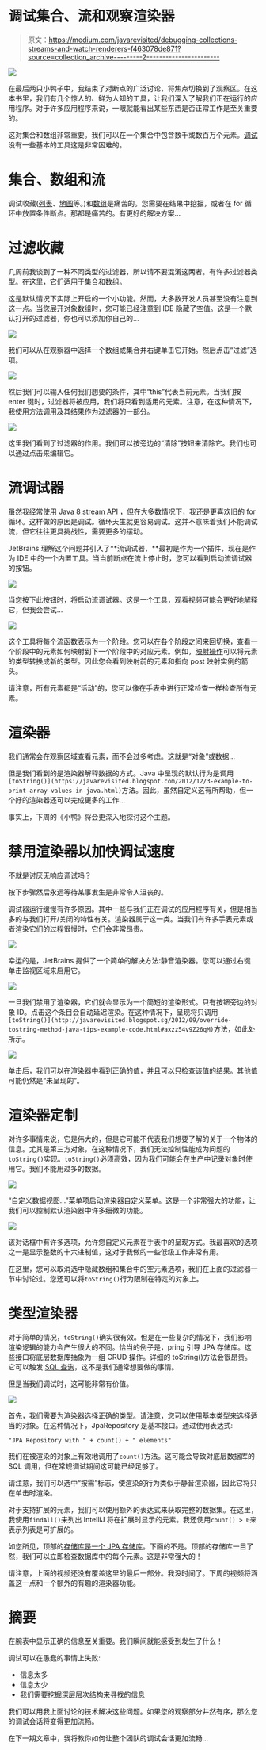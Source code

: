 # 调试集合、流和观察渲染器

> 原文：<https://medium.com/javarevisited/debugging-collections-streams-and-watch-renderers-f463078de871?source=collection_archive---------2----------------------->

![](img/70b60133397305463d8ef83e801f24fa.png)

在最后两只小鸭子中，我结束了对断点的广泛讨论，将焦点切换到了观察区。在这本书里，我们有几个惊人的、鲜为人知的工具，让我们深入了解我们正在运行的应用程序。对于许多应用程序来说，一眼就能看出某些东西是否正常工作是至关重要的。

这对集合和数组非常重要。我们可以在一个集合中包含数千或数百万个元素。[调试](https://javarevisited.blogspot.com/2011/02/how-to-setup-remote-debugging-in.html)没有一些基本的工具这是非常困难的。

# 集合、数组和流

调试收藏([列表](https://www.java67.com/2013/01/difference-between-set-list-and-map-in-java.html)、[地图](https://javarevisited.blogspot.com/2015/08/difference-between-HashMap-vs-TreeMap-vs-LinkedHashMap-Java.html)等。)和[数组](https://www.java67.com/2022/03/10-examples-of-arraylist-in-java.html)是痛苦的。您需要在结果中挖掘，或者在 for 循环中放置条件断点。那都是痛苦的。有更好的解决方案…

# 过滤收藏

几周前我谈到了一种不同类型的过滤器，所以请不要混淆这两者。有许多过滤器类型。在这里，它们适用于集合和数组。

这是默认情况下实际上开启的一个小功能。然而，大多数开发人员甚至没有注意到这一点。当您展开对象数组时，您可能已经注意到 IDE 隐藏了空值。这是一个默认打开的过滤器，你也可以添加你自己的…

[![](img/a6ce8727efb77ae36fe0043e447e9666.png)](https://javarevisited.blogspot.com/2018/09/top-5-courses-to-learn-intellij-idea-java-and-android-development.html)

我们可以从在观察器中选择一个数组或集合并右键单击它开始。然后点击“过滤”选项。

[![](img/bafa345d75f80ba20f1632b4aaf33d80.png)](https://javarevisited.blogspot.com/2011/07/java-debugging-tutorial-example-tips.html#axzz6bYzaddcE)

然后我们可以输入任何我们想要的条件，其中“this”代表当前元素。当我们按 enter 键时，过滤器将被应用，我们将只看到适用的元素。注意，在这种情况下，我使用方法调用及其结果作为过滤器的一部分。

[![](img/b1ea98579481c8edaf9444cf22a82f99.png)](https://www.java67.com/2016/09/java-8-streampeek-example.html)

这里我们看到了过滤器的作用。我们可以按旁边的“清除”按钮来清除它。我们也可以通过点击来编辑它。

# 流调试器

虽然我经常使用 [Java 8 stream API](/javarevisited/8-best-lambdas-stream-and-functional-programming-courses-for-java-developers-3d1836a97a1d) ，但在大多数情况下，我还是更喜欢旧的 for 循环。这样做的原因是调试。循环天生就更容易调试。这并不意味着我们不能调试流，但它往往更具挑战性，需要更多的摆动。

JetBrains 理解这个问题并引入了**流调试器，**最初是作为一个插件，现在是作为 IDE 中的一个内置工具。当当前断点在流上停止时，您可以看到启动流调试器的按钮。

[![](img/07c04229245027a6fc67239c0ef95baa.png)](https://javarevisited.blogspot.com/2018/08/top-5-java-8-courses-to-learn-online.html)

当您按下此按钮时，将启动流调试器。这是一个工具，观看视频可能会更好地解释它，但我会尝试…

[![](img/4dcc8f7f9a088d2e51245a4e077e8e42.png)](https://javarevisited.blogspot.com/2020/04/top-5-courses-to-learn-java-collections-and-streams.html)

这个工具将每个流函数表示为一个阶段。您可以在各个阶段之间来回切换，查看一个阶段中的元素如何映射到下一个阶段中的对应元素。例如，[映射操作](https://www.java67.com/2015/01/java-8-map-function-examples.html)可以将元素的类型转换成新的类型。因此您会看到映射前的元素和指向 post 映射实例的箭头。

请注意，所有元素都是“活动”的，您可以像在手表中进行正常检查一样检查所有元素。

# 渲染器

我们通常会在观察区域查看元素，而不会过多考虑。这就是“对象”或数据…

但是我们看到的是渲染器解释数据的方式。Java 中呈现的默认行为是调用`[toString()](https://javarevisited.blogspot.com/2012/12/3-example-to-print-array-values-in-java.html)`方法。因此，虽然自定义这有所帮助，但一个好的渲染器还可以完成更多的工作…

事实上，下周的《小鸭》将会更深入地探讨这个主题。

# 禁用渲染器以加快调试速度

不就是讨厌无响应调试吗？

按下步骤然后永远等待某事发生是非常令人沮丧的。

调试器运行缓慢有许多原因。其中一些与我们正在调试的应用程序有关，但是相当多的与我们打开/关闭的特性有关。渲染器属于这一类。当我们有许多手表元素或者渲染它们的过程很慢时，它们会非常昂贵。

[![](img/a499458304ce8cd3d7eff55ad802a454.png)](https://javarevisited.blogspot.com/2020/05/top-5-courses-to-learn-eclipse-ide-for-java-developers.html)

幸运的是，JetBrains 提供了一个简单的解决方法:静音渲染器。您可以通过右键单击监视区域来启用它。

![](img/5dc04dddc95a99f2e4a64a1ae56347d6.png)

一旦我们禁用了渲染器，它们就会显示为一个简短的渲染形式。只有按钮旁边的对象 ID。点击这个条目会自动延迟渲染。在这种情况下，呈现将只调用`[toString()](http://javarevisited.blogspot.sg/2012/09/override-tostring-method-java-tips-example-code.html#axzz54v9Z26qM)`方法，如此处所示。

[![](img/1a3bf21b8dcc7fd53f2d906a210aa30d.png)](https://javarevisited.blogspot.com/2010/10/improving-performance-of-application-in.html)

单击后，我们可以在渲染器中看到正确的值，并且可以只检查该值的结果。其他值可能仍然是“未呈现的”。

# 渲染器定制

对许多事情来说，它是伟大的，但是它可能不代表我们想要了解的关于一个物体的信息。尤其是第三方对象，在这种情况下，我们无法控制性能成为问题的`toString()`实现。`toString()`必须高效，因为我们可能会在生产中记录对象时使用它。我们不能用过多的数据。

![](img/95a8683185d7c540188f82b525c6c7dc.png)

“自定义数据视图…”菜单项启动渲染器自定义菜单。这是一个非常强大的功能，让我们可以控制默认渲染器中许多细微的功能。

![](img/5440008775a8ae5290fd6c3eaa05e3c5.png)

该对话框中有许多选项，允许您自定义元素在手表中的呈现方式。我最喜欢的选项之一是显示整数的十六进制值，这对于我做的一些低级工作非常有用。

在这里，您可以取消选中隐藏数组和集合中的空元素选项，我们在上面的过滤器一节中讨论过。您还可以将`toString()`行为限制在特定的对象上。

# 类型渲染器

对于简单的情况，`toString()`确实很有效。但是在一些复杂的情况下，我们影响渲染逻辑的能力会产生很大的不同。恰当的例子是，pring 引导 JPA 存储库。这些接口将底层数据库抽象为一组 CRUD 操作。详细的 toString()方法会很昂贵。它可以触发 [SQL 查询](https://javarevisited.blogspot.com/2017/02/top-6-sql-query-interview-questions-and-answers.html)，这不是我们通常想要做的事情。

但是当我们调试时，这可能非常有价值。

[![](img/effe49519e786e60c5da7cb2f2553c34.png)](https://javarevisited.blogspot.com/2021/10/what-is-spring-data-repository.html)

首先，我们需要为渲染器选择正确的类型。请注意，您可以使用基本类型来选择适当的对象。在这种情况下，JpaRepository 是基本接口。通过使用表达式:

```
"JPA Repository with " + count() + " elements"
```

我们在被渲染的对象上有效地调用了`count()`方法。这可能会导致对底层数据库的 SQL 调用，但在常规调试期间这可能已经足够了。

请注意，我们可以选中“按需”标志，使渲染的行为类似于静音渲染器，因此它将只在单击时渲染。

对于支持扩展的元素，我们可以使用额外的表达式来获取完整的数据集。在这里，我使用`findAll()`来列出 IntelliJ 将在扩展时显示的元素。我还使用`count() > 0`来表示列表是可扩展的。

如您所见，顶部的[存储库是一个 JPA 存储库](https://www.java67.com/2021/01/spring-data-jpa-interview-questions-answers-java.html)。下面的不是。顶部的存储库一目了然，我们可以立即检查数据库中的每个元素。这是非常强大的！

请注意，上面的视频还没有覆盖这里的最后一部分。我没时间了。下周的视频将涵盖这一点和一个额外的有趣的渲染器功能。

# 摘要

在腕表中显示正确的信息至关重要。我们瞬间就能感受到发生了什么！

调试可以在愚蠢的事情上失败:

*   信息太多
*   信息太少
*   我们需要挖掘深层层次结构来寻找的信息

我们可以用我上面讨论的技术解决这些问题。如果您的观察部分井然有序，那么您的调试会话将变得更加流畅。

在下一期文章中，我将教你如何让整个团队的调试会话更加流畅…